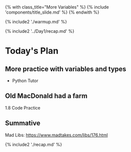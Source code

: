 {% with class_title="More Variables" %}
{% include 'components/title_slide.md' %}
{% endwith %}

{% include2 './warmup.md' %}


{% include2 '../Day1/recap.md' %}


# Today's Plan

## More practice with variables and types
- Python Tutor

## Old MacDonald had a farm
1.8 Code Practice

## Summative
Mad Libs: 
https://www.madtakes.com/libs/176.html 



{% include2 './recap.md' %}

